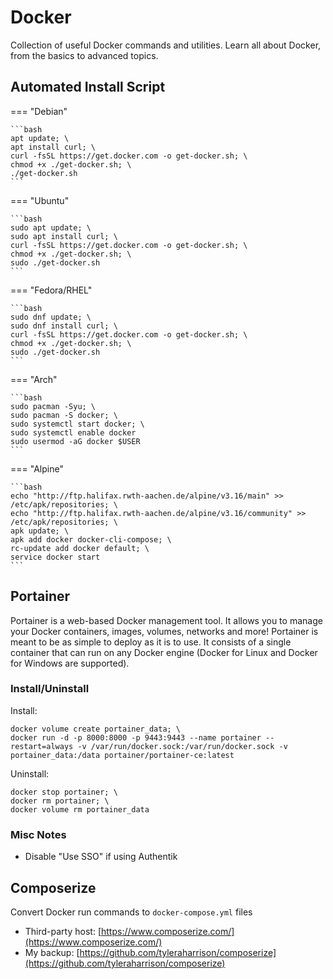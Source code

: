 # Docker

Collection of useful Docker commands and utilities. Learn all about Docker, from the basics to advanced topics.

## Automated Install Script

=== "Debian"

    ```bash
    apt update; \
    apt install curl; \
    curl -fsSL https://get.docker.com -o get-docker.sh; \
    chmod +x ./get-docker.sh; \
    ./get-docker.sh
    ```

=== "Ubuntu"

    ```bash
    sudo apt update; \
    sudo apt install curl; \
    curl -fsSL https://get.docker.com -o get-docker.sh; \
    chmod +x ./get-docker.sh; \
    sudo ./get-docker.sh
    ```

=== "Fedora/RHEL"

    ```bash
    sudo dnf update; \
    sudo dnf install curl; \
    curl -fsSL https://get.docker.com -o get-docker.sh; \
    chmod +x ./get-docker.sh; \
    sudo ./get-docker.sh
    ```

=== "Arch"

    ```bash
    sudo pacman -Syu; \
    sudo pacman -S docker; \
    sudo systemctl start docker; \
    sudo systemctl enable docker
    sudo usermod -aG docker $USER
    ```

=== "Alpine"

    ```bash
    echo "http://ftp.halifax.rwth-aachen.de/alpine/v3.16/main" >> /etc/apk/repositories; \
    echo "http://ftp.halifax.rwth-aachen.de/alpine/v3.16/community" >> /etc/apk/repositories; \
    apk update; \
    apk add docker docker-cli-compose; \
    rc-update add docker default; \
    service docker start
    ```

## Portainer

Portainer is a web-based Docker management tool. It allows you to manage your Docker containers, images, volumes, networks and more! Portainer is meant to be as simple to deploy as it is to use. It consists of a single container that can run on any Docker engine (Docker for Linux and Docker for Windows are supported).

### Install/Uninstall

Install:

    docker volume create portainer_data; \
    docker run -d -p 8000:8000 -p 9443:9443 --name portainer --restart=always -v /var/run/docker.sock:/var/run/docker.sock -v portainer_data:/data portainer/portainer-ce:latest

Uninstall:

    docker stop portainer; \
    docker rm portainer; \
    docker volume rm portainer_data

### Misc Notes

- Disable "Use SSO" if using Authentik

## Composerize

Convert Docker run commands to `docker-compose.yml` files

- Third-party host: [https://www.composerize.com/](https://www.composerize.com/)
- My backup: [https://github.com/tyleraharrison/composerize](https://github.com/tyleraharrison/composerize)
